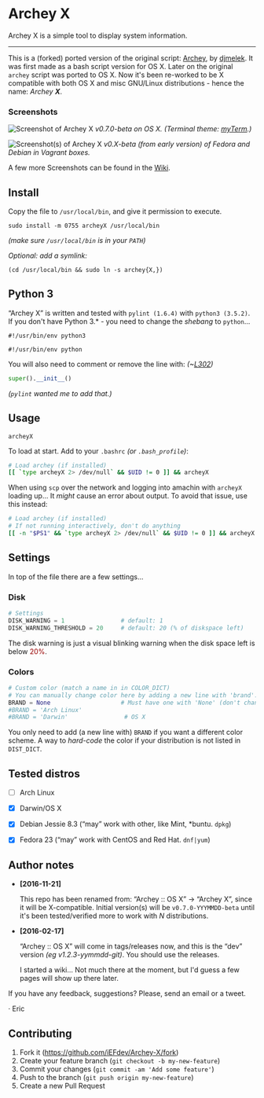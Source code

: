 # Archey X

Archey X is a simple tool to display system information.

- - -

This is a (forked) ported version of the original script: [Archey][dja], by [djmelek][djm]. It was first made as a bash script version for OS X. Later on the original `archey` script was ported to OS X. Now it's been re-worked to be X compatible with both OS X and misc GNU/Linux distributions - hence the name: _Archey **X**_.


### Screenshots

![][scrap]
_v0.7.0-beta on OS X. (Terminal theme: [myTerm][myterm].)_


![][x2]
_v0.X-beta (from early version) of Fedora and Debian in Vagrant boxes._

A few more Screenshots can be found in the [Wiki][scraps].


## Install

Copy the file to `/usr/local/bin`, and give it permission to execute.

	sudo install -m 0755 archeyX /usr/local/bin

_(make sure `/usr/local/bin` is in your `PATH`)_

_Optional: add a symlink:_

	(cd /usr/local/bin && sudo ln -s archey{X,})


## Python 3

“Archey X” is written and tested with `pylint (1.6.4)` with `python3 (3.5.2)`. If you don't have Python 3.* - you need to change the _shebang_ to `python`...

	#!/usr/bin/env python3

	#!/usr/bin/env python

You will also need to comment or remove the line with: _(~[L302][super])_

```python
super().__init__()
```

_(`pylint` wanted me to add that.)_


## Usage

    archeyX

To load at start. Add to your `.bashrc` _(or `.bash_profile`)_:

```bash
# Load archey (if installed)
[[ `type archeyX 2> /dev/null` && $UID != 0 ]] && archeyX
```

When using `scp` over the network and logging into amachin with `archeyX` loading up... It _might_ cause an error about output. To avoid that issue, use this instead:

```bash
# Load archey (if installed)
# If not running interactively, don't do anything
[[ -n "$PS1" && `type archeyX 2> /dev/null` && $UID != 0 ]] && archeyX
```


## Settings

In top of the file there are a few settings...


### Disk

```python
# Settings
DISK_WARNING = 1                # default: 1
DISK_WARNING_THRESHOLD = 20     # default: 20 (% of diskspace left)
```

The disk warning is just a visual blinking warning when the disk space left is below <span style="color: #900;"> 20%</span>.


### Colors

```python
# Custom color (match a name in in COLOR_DICT)
# You can manually change color here by adding a new line with 'brand'.
BRAND = None                    # Must have one with 'None' (don't change)
#BRAND = 'Arch Linux'
#BRAND = 'Darwin'                # OS X
```

You only need to add (a new line with) `BRAND` if you want a different color scheme. A way to _hard-code_ the color if your distribution is not listed in `DIST_DICT`.



## Tested distros

- [ ] Arch Linux
- [x] Darwin/OS X
- [x] Debian Jessie 8.3 (“may” work with other, like Mint, *buntu. `dpkg`)
- [x] Fedora 23 (“may” work with CentOS and Red Hat. `dnf|yum`)



## Author notes

-	**[2016-11-21]**

	This repo has been renamed from: “Archey :: OS X” -> “Archey X”, since it will be X-compatible. Initial version(s) will be `v0.7.0-YYYMMDD-beta` until it's been tested/verified more to work with _N_ distributions.


-	**[2016-02-17]**

	“Archey :: OS X” will come in tags/releases now, and this is the “dev” version _(eg v1.2.3-yymmdd-git)_. You should use the releases.

	I started a wiki... Not much there at the moment, but I'd guess a few pages will show up there later.


If you have any feedback, suggestions? Please, send an email or a tweet.


· Eric


## Contributing

1. Fork it (<https://github.com/iEFdev/Archey-X/fork>)
2. Create your feature branch (`git checkout -b my-new-feature`)
3. Commit your changes (`git commit -am 'Add some feature'`)
4. Push to the branch (`git push origin my-new-feature`)
5. Create a new Pull Request


<!-- Markdown: Links & Images -->
[super]: https://github.com/iEFdev/Archey-X/blob/master/archeyX#L302

[dja]: https://github.com/djmelik/archey
[djm]: https://github.com/djmelik

[scrap]: https://raw.githubusercontent.com/iEFdev/Archey-X/master/screenshot.png "Screenshot of Archey X"
[scraps]: https://github.com/iEFdev/Archey-X/wiki/Screenshots "More Screenshots"
[x2]: https://raw.githubusercontent.com/iEFdev/Archey-X/master/screenshot_x2.png "Screenshot(s) of Archey X"

[myterm]: https://github.com/iEFdev/dotfiles/tree/master/myTerm "My Terminal theme"
[jy]: https://github.com/iEFdev/junkyard "iEFdev/Junkyard"